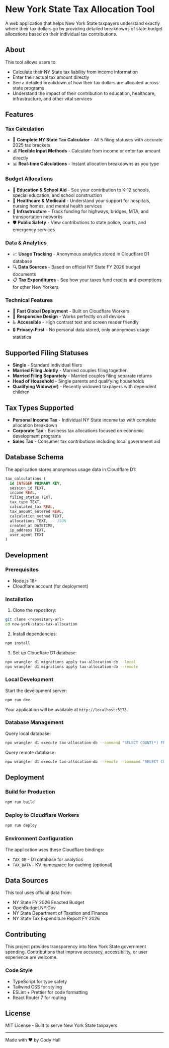 # New York State Tax Allocation Tool

A web application that helps New York State taxpayers understand exactly where their tax dollars go by providing detailed breakdowns of state budget allocations based on their individual tax contributions.

## About

This tool allows users to:
- Calculate their NY State tax liability from income information
- Enter their actual tax amount directly 
- See a detailed breakdown of how their tax dollars are allocated across state programs
- Understand the impact of their contribution to education, healthcare, infrastructure, and other vital services

## Features

### Tax Calculation
- 🧮 **Complete NY State Tax Calculator** - All 5 filing statuses with accurate 2025 tax brackets
- 💰 **Flexible Input Methods** - Calculate from income or enter tax amount directly
- 📊 **Real-time Calculations** - Instant allocation breakdowns as you type

### Budget Allocations
- 🏫 **Education & School Aid** - See your contribution to K-12 schools, special education, and school construction
- 🏥 **Healthcare & Medicaid** - Understand your support for hospitals, nursing homes, and mental health services
- 🚧 **Infrastructure** - Track funding for highways, bridges, MTA, and transportation networks
- 🛡️ **Public Safety** - View contributions to state police, courts, and emergency services

### Data & Analytics
- 📈 **Usage Tracking** - Anonymous analytics stored in Cloudflare D1 database
- 🔍 **Data Sources** - Based on official NY State FY 2026 budget documents
- 📋 **Tax Expenditures** - See how your taxes fund credits and exemptions for other New Yorkers

### Technical Features
- 🚀 **Fast Global Deployment** - Built on Cloudflare Workers
- 📱 **Responsive Design** - Works perfectly on all devices
- ♿ **Accessible** - High contrast text and screen reader friendly
- 🔒 **Privacy-First** - No personal data stored, only anonymous usage statistics

## Supported Filing Statuses

- **Single** - Standard individual filers
- **Married Filing Jointly** - Married couples filing together  
- **Married Filing Separately** - Married couples filing separate returns
- **Head of Household** - Single parents and qualifying households
- **Qualifying Widow(er)** - Recently widowed taxpayers with dependent children

## Tax Types Supported

- **Personal Income Tax** - Individual NY State income tax with complete allocation breakdown
- **Corporate Tax** - Business tax allocations focused on economic development programs
- **Sales Tax** - Consumer tax contributions including local government aid

## Database Schema

The application stores anonymous usage data in Cloudflare D1:

```sql
tax_calculations (
  id INTEGER PRIMARY KEY,
  session_id TEXT,
  income REAL,
  filing_status TEXT,
  tax_type TEXT,
  calculated_tax REAL,
  tax_amount_entered REAL,
  calculation_method TEXT,
  allocations TEXT, -- JSON
  created_at DATETIME,
  ip_address TEXT,
  user_agent TEXT
)
```

## Development

### Prerequisites

- Node.js 18+
- Cloudflare account (for deployment)

### Installation

1. Clone the repository:
```bash
git clone <repository-url>
cd new-york-state-tax-allocation
```

2. Install dependencies:
```bash
npm install
```

3. Set up Cloudflare D1 database:
```bash
npx wrangler d1 migrations apply tax-allocation-db --local
npx wrangler d1 migrations apply tax-allocation-db --remote
```

### Local Development

Start the development server:
```bash
npm run dev
```

Your application will be available at `http://localhost:5173`.

### Database Management

Query local database:
```bash
npx wrangler d1 execute tax-allocation-db --command "SELECT COUNT(*) FROM tax_calculations"
```

Query remote database:
```bash
npx wrangler d1 execute tax-allocation-db --remote --command "SELECT COUNT(*) FROM tax_calculations"
```

## Deployment

### Build for Production

```bash
npm run build
```

### Deploy to Cloudflare Workers

```bash
npm run deploy
```

### Environment Configuration

The application uses these Cloudflare bindings:
- `TAX_DB` - D1 database for analytics
- `TAX_DATA` - KV namespace for caching (optional)

## Data Sources

This tool uses official data from:
- NY State FY 2026 Enacted Budget
- OpenBudget.NY.Gov
- NY State Department of Taxation and Finance
- NY State Tax Expenditure Report FY 2026

## Contributing

This project provides transparency into New York State government spending. Contributions that improve accuracy, accessibility, or user experience are welcome.

### Code Style

- TypeScript for type safety
- Tailwind CSS for styling  
- ESLint + Prettier for code formatting
- React Router 7 for routing

## License

MIT License - Built to serve New York State taxpayers

---

Made with ❤️ by Cody Hall
